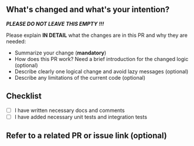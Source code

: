 ## What's changed and what's your intention?

***PLEASE DO NOT LEAVE THIS EMPTY !!!***

Please explain **IN DETAIL** what the changes are in this PR and why they are needed:

- Summarize your change (**mandatory**)
- How does this PR work? Need a brief introduction for the changed logic (optional)
- Describe clearly one logical change and avoid lazy messages (optional)
- Describe any limitations of the current code (optional)

## Checklist

- [ ] I have written necessary docs and comments
- [ ] I have added necessary unit tests and integration tests

## Refer to a related PR or issue link (optional)
